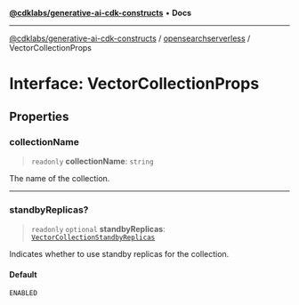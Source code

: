 [**@cdklabs/generative-ai-cdk-constructs**](../../../README.md) • **Docs**

***

[@cdklabs/generative-ai-cdk-constructs](../../../README.md) / [opensearchserverless](../README.md) / VectorCollectionProps

# Interface: VectorCollectionProps

## Properties

### collectionName

> `readonly` **collectionName**: `string`

The name of the collection.

***

### standbyReplicas?

> `readonly` `optional` **standbyReplicas**: [`VectorCollectionStandbyReplicas`](../enumerations/VectorCollectionStandbyReplicas.md)

Indicates whether to use standby replicas for the collection.

#### Default

```ts
ENABLED
```
